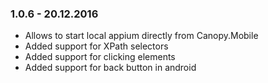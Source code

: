 ### 1.0.6 - 20.12.2016
* Allows to start local appium directly from Canopy.Mobile
* Added support for XPath selectors
* Added support for clicking elements
* Added support for back button in android
